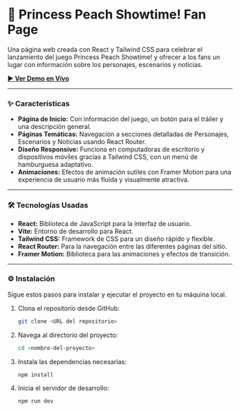 # 👑 Princess Peach Showtime! Fan Page

Una página web creada con React y Tailwind CSS para celebrar el lanzamiento del juego Princess Peach Showtime! y ofrecer a los fans un lugar con información sobre los personajes, escenarios y noticias.

**[▶️ Ver Demo en Vivo](https://peach-showtime-page.netlify.app/)**

---

### ✨ Características

* **Página de Inicio:** Con información del juego, un botón para el tráiler y una descripción general.
* **Páginas Temáticas:** Navegación a secciones detalladas de Personajes, Escenarios y Noticias usando React Router.
* **Diseño Responsive:** Funciona en computadoras de escritorio y dispositivos móviles gracias a Tailwind CSS, con un menú de hamburguesa adaptativo.
* **Animaciones:** Efectos de animación sutiles con Framer Motion para una experiencia de usuario más fluida y visualmente atractiva.

---

### 🛠️ Tecnologías Usadas

* **React:** Biblioteca de JavaScript para la interfaz de usuario.
* **Vite:** Entorno de desarrollo para React.
* **Tailwind CSS:** Framework de CSS para un diseño rápido y flexible.
* **React Router:** Para la navegación entre las diferentes páginas del sitio.
* **Framer Motion:** Biblioteca para las animaciones y efectos de transición.

---

### ⚙️ Instalación

Sigue estos pasos para instalar y ejecutar el proyecto en tu máquina local.

1.  Clona el repositorio desde GitHub:
    ```bash
    git clone <URL del repositorio>
    ```

2.  Navega al directorio del proyecto:
    ```bash
    cd <nombre-del-proyecto>
    ```

3.  Instala las dependencias necesarias:
    ```bash
    npm install
    ```

4.  Inicia el servidor de desarrollo:
    ```bash
    npm run dev
    ```